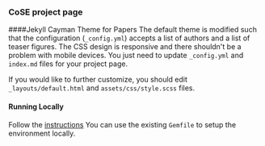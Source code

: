 ### CoSE project page

####Jekyll Cayman Theme for Papers
The default theme is modified such that the configuration (`_config.yml`) accepts a list of authors and a list of teaser 
figures. The CSS design is responsive and there shouldn't be a problem with mobile devices. You just need to update
`_config.yml` and `index.md` files for your project page.

If you would like to further customize, you should edit `_layouts/default.html` and `assets/css/style.scss` files.

#### Running Locally
Follow the [instructions](https://docs.github.com/en/free-pro-team@latest/github/working-with-github-pages/testing-your-github-pages-site-locally-with-jekyll)
You can use the existing `Gemfile` to setup the environment locally.